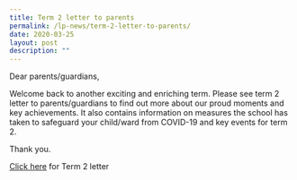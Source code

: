 ```yaml
---
title: Term 2 letter to parents
permalink: /lp-news/term-2-letter-to-parents/
date: 2020-03-25
layout: post
description: ""
---
```

Dear parents/guardians,

Welcome back to another exciting and enriching term. Please see term 2 letter to parents/guardians to find out more about our proud moments and key achievements. It also contains information on measures the school has taken to safeguard your child/ward from COVID-19 and key events for term 2.

Thank you.

[Click here](/files/2020-Term-2-letter-to-parents.pdf) for Term 2 letter